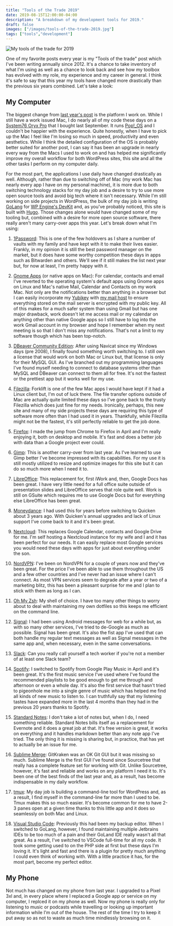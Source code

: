 ```yaml
---
title: "Tools of the Trade 2019"
date: 2019-08-15T12:00:00-04:00
description: "A breakdown of my development tools for 2019."
draft: false
images: ["/images/tools-of-the-trade-2019.jpg"]
tags: ["tools","development"]
---
```


![My tools of the trade for 2019](/images/tools-of-the-trade-2019.jpg)

One of my favorite posts every year is my "Tools of the trade" post which I've been writing annually since 2012. It's a chance to take inventory of what I'm using as well as a chance to look back and see how my toolbox has evolved with my role, my experience and my career in general. I think it's safe to say that this year my tools have changed more drastically than the previous six years combined. Let's take a look:

## My Computer

The biggest change from [last year's post](https://archive.chriswiegman.com/2018/07/my-tools-of-my-trade-2018-edition/ "Post: My Tools of My Trade – 2018 Edition") is the platform I work on. While I still have a work issued Mac, I do nearly all of my code these days on a [System76 Oryx Pro](https://system76.com/laptops/oryx "the Oryx Pro homepage") that I bought last September. It runs [Pop!_OS](https://system76.com/pop) and I couldn't be happier with the experience. Quite honestly, when I  have to pick up the Mac I feel like I'm losing so much in speed, productivity and even aesthetics. While I think the detailed configuration of the OS is probably better suited for another post, I can say it has been an upgrade in nearly every way from the Macs I used to work on and has helped me significantly improve my overall workflow for both WordPress sites, this site and all the other tasks I perform on my computer daily.

For the most part, the applications I use daily have changed drastically as well. Although, rather than due to switching off of Mac (my work Mac has nearly every app I have on my personal machine), it is more due to both switching technology stacks for my day job and a desire to try to use more open source tools and avoid big tech where it isn't necessary. While I'm still working on side projects in WordPress, the bulk of my day job is writing [GoLang](https://golang.org/ "The Go programming language") for [WP Engine's DevKit](https://wpengine.com/devkit/) and, as you've probably noticed, this site is built with [Hugo](https://gohugo.io/). Those changes alone would have changed some of my tooling but, combined with a desire for more open source software, there really aren't many carry-over apps this year. Let's break down what I'm using:

1. [1Password](https://1password.com/): This is one of the few holdovers as I share a number of vaults with my family and have kept with it to make their lives easier. Frankly, in my opinion it is still the best password manager on the market, but it does have some worthy competition these days in apps such as Bitwarden and others. We'll see if it still makes the list next year but, for now at least, I'm pretty happy with it.

2. [Gnome Apps](https://www.gnome.org/) (or native apps on Mac): For calendar, contacts and email I've reverted to the operating system's default apps using Gnome apps on Linux and Mac's native Mail, Calendar and Contacts on my work Mac. Not only are the notifications better than anything in a browser but I can easily incorporate my [Yubikey](https://www.yubico.com/product/yubikey-5-nfc "Yubikey 5 NFC") with [my mail host](https://mailbox.org "mailbox.org") to ensure everything stored on the mail server is encrypted with my public key. All of this makes for a much safer system than using Gmail but has one major drawback, work doesn't let me access mail or my calendar on anything other than native Google apps so I still have to log into the work Gmail account in my browser and hope I remember when my next meeting is so that I don't miss any notifications. That's not a limit to my software though which has been top-notch.

3. [DBeaver Community Edition](https://dbeaver.io/): After using Navicat since my Windows days (pre 2008), I finally found something worth switching to. I still own a license that would work on both Mac or Linux but, that license is only for their MySQL GUI. As I've branched out my programming languages I've found myself needing to connect to database systems other than MySQL and DBeaver can connect to them all for free. It's not the fastest or the prettiest app but it works well for my use.

4. [Filezilla](https://filezilla-project.org/): Forklift is one of the few Mac apps I would have kept if it had a Linux client but, I'm out of luck there. The file transfer options outside of Mac are actually quite limited these days so I've gone back to the trusty Filezilla which does just fine for my needs. Ironically, perhaps, this new site and many of my side projects these days are requiring this type of software more often than I had used it in years. Thankfully, while Filezilla might not be the fastest, it's still perfectly reliable to get the job done.

5. [Firefox](https://www.mozilla.org/en-US/firefox/new/): I made the jump from Chrome to Firefox in April and I'm really enjoying it, both on desktop and mobile. It's fast and does a better job with data than a Google project ever could.

6. [Gimp](https://www.gimp.org/): This is another carry-over from last year. As I've learned to use Gimp better I've  become impressed with its capabilities. For my use it is still mostly utilized to resize and optimize images for this site but it can do so much more when I need it to.

7. [LibreOffice](https://www.libreoffice.org/): This replacement for, first iWork and, then, Google Docs has been great. I have very little need for a full office suite outside of presentation slides and LibreOffice serves that role quite well. Work is still on GSuite which requires me to use Google Docs but for everything else LibreOffice has been great.

8. [Moneydance](http://moneydance.com/): I had used this for years before switching to Quicken about 3 years ago. With Quicken's annual upgrades and lack of Linux support I've come back to it and it's been great.

9. [Nextcloud](https://nextcloud.com/): This replaces Google Calendar, contacts and Google Drive for me. I'm self hosting a Nextcloud instance for my wife and I and it has been perfect for our needs. It can easily replace most Google services you would need these days with apps for just about everything under the son.

10. [NordVPN](https://nordvpn.com/): I've been on NordVPN for a couple of years now and they've been great. For the price I've been able to use them throughout the US and a few other countries and I've never had an issue where I can't connect. As most VPN services seem to degrade after a year or two of a marketing blitz, this has been a pleasant surprise for me and I plan to stick with them as long as I can.

11. [Oh My Zsh](https://ohmyz.sh/): My shell of choice. I have too many other things to worry about to deal with maintaining my own dotfiles so this keeps me efficient on the command line.

12. [Signal](https://signal.org/): I had been using Android messages for web for a while but, as with so many other services, I've tried to de-Google as much as possible. Signal has been great. It's also the fist app I've used that can both handle my regular text messages as well as Signal messages in the same app and, when necessary, even in the same conversations.

13. [Slack](https://slack.com/): Can you really call yourself a tech worker if you're not a member of at least one Slack team?

14. [Spotify](https://www.spotify.com/): I switched to Spotify from Google Play Music in April and it's been great. It's the first music service I've used where I've found the recommended playlists to be good enough to get me through and afternoon or even a whole day. It's also the first service that hasn't tried to pigeonhole me into a single genre of music which has helped me find all kinds of new music to listen to. I can truthfully say that my listening tastes have expanded more in the last 4 months than they had in the previous 20 years thanks to Spotify.

15. [Standard Notes](https://standardnotes.org/): I don't take a lot of notes but, when I do, I need something reliable. Standard Notes bills itself as a replacement for Evernote and it does a great job at that. It's free version is great, it works on everything and it handles markdown better than any note app I've tried. The only thing it is missing is sharing but, in practice, that has yet to actually be an issue for me.

16. [Sublime Merge](https://www.sublimemerge.com/): GitKraken was an OK Git GUI but it was missing so much. Sublime Merge is the first GUI I've found since Sourcetree that really has a complete feature set for working with Git. Unlike Sourcetree, however, it's fast and reliable and works on any platform I need it to. It's been one of the best finds of the last year and, as a result, has become indispensable in my daily workflow.

17. [tmux](https://github.com/tmux/tmux): My day job is building a command-line tool for WordPress and, as a result, I find myself in the command-line far more than I used to be. Tmux makes this so much easier. It's become common for me to have 2-3 panes open at a given time thanks to this little app and it does so seamlessly on both Mac and Linux.

18. [Visual Studio Code](https://code.visualstudio.com/): Previously this had been my backup editor. When I switched to GoLang, however, I found maintaining multiple Jetbrains IDEs to be too much of a pain and their GoLand IDE really wasn't all that great. As a result, I've switched to VSCode full-time for all my code. It took some getting used to on the PHP side at first but these days I'm loving it. It's light and fast and there is a plugin for pretty much anything I could even think of working with. With a little practice it has, for the most part, become my perfect editor.

## My Phone

Not much has changed on my phone from last year. I upgraded to a Pixel 3xl and, in every place where I replaced a Google app or service on my computer, I replced it on my phone as well. Now my phone is really only for listening to music or podcasts while travelling or looking up important information while I'm out of the house. The rest of the time I try to keep it put away so as not to waste as much time mindlessly browsing on it.
